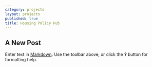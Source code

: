 ```yaml
---
category: projects
layout: projects
published: true
title: Housing Policy Hub
---
```


## A New Post

Enter text in [Markdown](http://daringfireball.net/projects/markdown/). Use the toolbar above, or click the **?** button for formatting help.